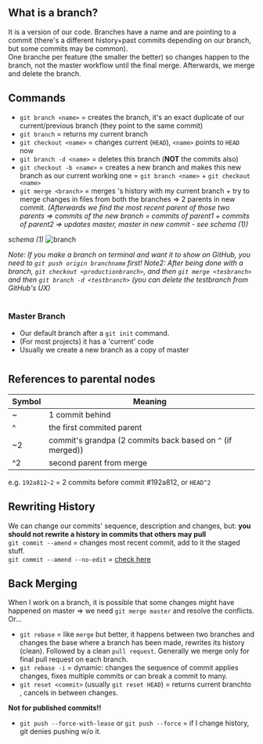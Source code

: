 ## What is a branch?
It is a version of our code. Branches have a name and are pointing to a commit (there's a different history+past commits depending on our branch, but some commits may be common).
<br>
One branche per feature (the smaller the better) so changes happen to the branch, not the master workflow until the final merge. Afterwards, we merge and delete the branch.

## Commands
- `git branch <name>` = creates the branch, it's an exact duplicate of our current/previous branch (they point to the same commit)
- `git branch` = returns my current branch
- `git checkout <name>` = changes current (`HEAD`), `<name>` points to `HEAD` now
- `git branch -d <name>` = deletes this branch (**NOT** the commits also)
- `git checkout -b <name>` = creates a new branch and makes this new branch as our current working one = `git branch <name>` + `git checkout <name>`
- `git merge <branch>` = merges <branch>'s history with my current branch + try to merge changes in files from both the branches => 2 parents in new commit. *(Afterwards we find the most recent parent of those two parents => commits of the new branch = commits of parent1 + commits of parent2 => updates master, master in new commit - see schema (1))*

*schema (1)*
![branch](https://user-images.githubusercontent.com/19435096/66163182-62b38500-e638-11e9-96a8-bc81d9ca43a4.jpg)

*Note: If you make a branch on terminal and want it to show on GitHub, you need to `git push origin branchname` first!*
*Note2: After being done with a branch, `git checkout <productionbranch>`, and then `git merge <tesbranch>` and then `git branch -d <testbranch>` (you can delete the testbranch from GitHub's UX)*
#

### Master Branch
- Our default branch after a `git init` command.
- (For most projects) it has a 'current' code
- Usually we create a new branch as a copy of master

#
## References to parental nodes
| Symbol  | Meaning                                            |
|----|------------------------------------------------------------|
| ~  | 1 commit behind                                            |
| ^  | the first commited parent                                  |
| ~2 | commit's grandpa (2 commits back based on `^` (if merged)) |
| ^2 | second parent from merge                                   |

e.g. `192a812~2` = 2 commits before commit #192a812, or `HEAD^2`

## Rewriting History
We can change our commits' sequence, description and changes, but: **you should not rewrite a history in commits that others may pull** <br>
`git commit --amend` = changes most recent commit, add to it the staged stuff.<br>
`git commit --amend --no-edit` = [check here](https://dev.to/lt0mm/comment/eo8)

## Back Merging
When I work on a branch, it is possible that some changes might have happened on master => we need `git merge master` and resolve the conflicts. Or...
- `git rebase` = like `merge` but better, it happens between two branches and changes the base where a branch has been made, rewrites its history (clean). Followed by a clean `pull request`. Generally we merge only for final pull request on each branch.
- `git rebase -i` = dynamic: changes the sequence of commit applies changes, fixes multiple commits or can break a commit to many.
- `git reset <commit>` (usually `git reset HEAD`) = returns current branchto <commit>, cancels in between changes.

**Not for published commits!!**

- `git push --force-with-lease` or `git push --force` = if I change history, git denies pushing w/o it.
